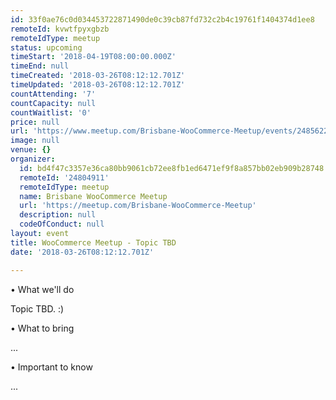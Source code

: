 ```yaml
---
id: 33f0ae76c0d034453722871490de0c39cb87fd732c2b4c19761f1404374d1ee8
remoteId: kvwtfpyxgbzb
remoteIdType: meetup
status: upcoming
timeStart: '2018-04-19T08:00:00.000Z'
timeEnd: null
timeCreated: '2018-03-26T08:12:12.701Z'
timeUpdated: '2018-03-26T08:12:12.701Z'
countAttending: '7'
countCapacity: null
countWaitlist: '0'
price: null
url: 'https://www.meetup.com/Brisbane-WooCommerce-Meetup/events/248562217/'
image: null
venue: {}
organizer:
  id: bd4f47c3357e36ca80bb9061cb72ee8fb1ed6471ef9f8a857bb02eb909b28748
  remoteId: '24804911'
  remoteIdType: meetup
  name: Brisbane WooCommerce Meetup
  url: 'https://meetup.com/Brisbane-WooCommerce-Meetup'
  description: null
  codeOfConduct: null
layout: event
title: WooCommerce Meetup - Topic TBD
date: '2018-03-26T08:12:12.701Z'

---
```

<p>• What we'll do</p> <p>Topic TBD. :)</p> <p>• What to bring</p> <p>...</p> <p>• Important to know</p> <p>...</p>
